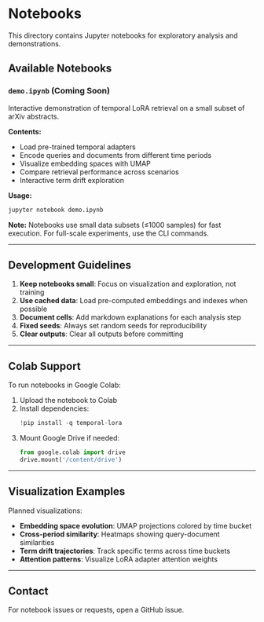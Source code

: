 # Notebooks

This directory contains Jupyter notebooks for exploratory analysis and demonstrations.

## Available Notebooks

### `demo.ipynb` (Coming Soon)
Interactive demonstration of temporal LoRA retrieval on a small subset of arXiv abstracts.

**Contents:**
- Load pre-trained temporal adapters
- Encode queries and documents from different time periods
- Visualize embedding spaces with UMAP
- Compare retrieval performance across scenarios
- Interactive term drift exploration

**Usage:**
```bash
jupyter notebook demo.ipynb
```

**Note:** Notebooks use small data subsets (≤1000 samples) for fast execution. For full-scale experiments, use the CLI commands.

---

## Development Guidelines

1. **Keep notebooks small**: Focus on visualization and exploration, not training
2. **Use cached data**: Load pre-computed embeddings and indexes when possible
3. **Document cells**: Add markdown explanations for each analysis step
4. **Fixed seeds**: Always set random seeds for reproducibility
5. **Clear outputs**: Clear all outputs before committing

---

## Colab Support

To run notebooks in Google Colab:

1. Upload the notebook to Colab
2. Install dependencies:
   ```python
   !pip install -q temporal-lora
   ```
3. Mount Google Drive if needed:
   ```python
   from google.colab import drive
   drive.mount('/content/drive')
   ```

---

## Visualization Examples

Planned visualizations:
- **Embedding space evolution**: UMAP projections colored by time bucket
- **Cross-period similarity**: Heatmaps showing query-document similarities
- **Term drift trajectories**: Track specific terms across time buckets
- **Attention patterns**: Visualize LoRA adapter attention weights

---

## Contact

For notebook issues or requests, open a GitHub issue.
